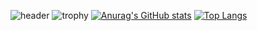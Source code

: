 ![header](https://capsule-render.vercel.app/api?type=waving&text=Hello&color=auto)
![trophy](https://github-profile-trophy.vercel.app/?username=wavgado&theme=darkhub)
[![Anurag's GitHub stats](https://github-readme-stats.vercel.app/api?username=wavgado&theme=dark&count_private=true)](https://github.com/anuraghazra/github-readme-stats)
[![Top Langs](https://github-readme-stats.vercel.app/api/top-langs/?username=wavgado&theme=dark&count_private=true&layout=compact)](https://github.com/anuraghazra/github-readme-stats)
